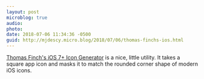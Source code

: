 ```yaml
---
layout: post
microblog: true
audio: 
photo: 
date: 2018-07-06 11:34:36 -0500
guid: http://mjdescy.micro.blog/2018/07/06/thomas-finchs-ios.html
---
```

[Thomas Finch's iOS 7+ Icon Generator](http://thomasfinch.me/iosicon/) is a nice, little utility. It takes a square app icon and masks it to match the rounded corner shape of modern iOS icons.
